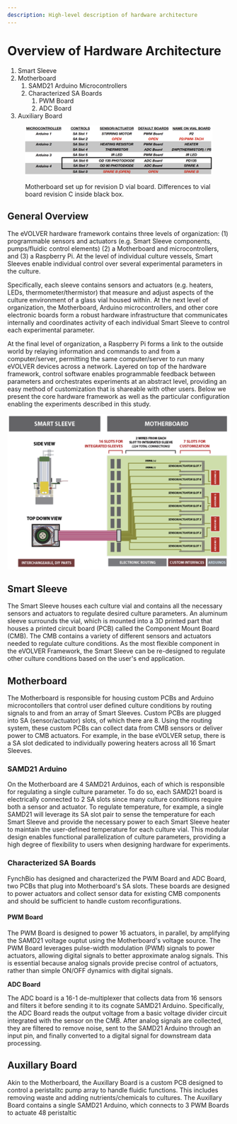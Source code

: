 ```yaml
---
description: High-level description of hardware architecture
---
```


# Overview of Hardware Architecture

1. Smart Sleeve
2. Motherboard
   1. SAMD21 Arduino Microcontrollers
   2. Characterized SA Boards
      1. PWM Board
      2. ADC Board
3. Auxiliary Board

<figure><img src="../.gitbook/assets/image (80).png" alt=""><figcaption><p>Motherboard set up for revision D vial board. Differences to vial board revision C inside black box.</p></figcaption></figure>

## **General Overview**

The eVOLVER hardware framework contains three levels of organization: (1) programmable sensors and actuators (e.g. Smart Sleeve components, pumps/fluidic control elements) (2) a Motherboard and microcontrollers, and (3) a Raspberry Pi. At the level of individual culture vessels, Smart Sleeves enable individual control over several experimental parameters in the culture.&#x20;

Specifically, each sleeve contains sensors and actuators (e.g. heaters, LEDs, thermometer/thermistor) that measure and adjust aspects of the culture environment of a glass vial housed within. At the next level of organization, the Motherboard, Arduino microcontrollers, and other core electronic boards form a robust hardware infrastructure that communicates internally and coordinates activity of each individual Smart Sleeve to control each experimental parameter.&#x20;

At the final level of organization, a Raspberry Pi forms a link to the outside world by relaying information and commands to and from a computer/server, permitting the same computer/server to run many eVOLVER devices across a network. Layered on top of the hardware framework, control software enables programmable feedback between parameters and orchestrates experiments at an abstract level, providing an easy method of customization that is shareable with other users. Below we present the core hardware framework as well as the particular configuration enabling the experiments described in this study.

![This is for the old motherboard / smart sleeve which had 7 slots for customization of sensor/actuator (SA) boards. The current motherboard / smart sleeve combination has 8.](<../.gitbook/assets/image (15) (2).png>)

## **Smart Sleeve**

The Smart Sleeve houses each culture vial and contains all the necessary sensors and actuators to regulate desired culture parameters. An aluminum sleeve surrounds the vial, which is mounted into a 3D printed part that houses a printed circuit board (PCB) called the Component Mount Board (CMB). The CMB contains a variety of different sensors and actuators needed to regulate culture conditions. As the most flexible component in the eVOLVER Framework, the Smart Sleeve can be re-designed to regulate other culture conditions based on the user's end application.&#x20;

## **Motherboard**

The Motherboard is responsible for housing custom PCBs and Arduino microcontollers that control user defined culture conditions by routing signals to and from an array of Smart Sleeves. Custom PCBs are plugged into SA (sensor/actuator) slots, of which there are 8. Using the routing system, these custom PCBs can collect data from CMB sensors or deliver power to CMB actuators. For example, in the base eVOLVER setup, there is a SA slot dedicated to individually powering heaters across all 16 Smart Sleeves.

### **SAMD21 Arduino**

On the Motherboard are 4 SAMD21 Arduinos, each of which is responsible for regulating a single culture parameter. To do so, each SAMD21 board is electrically connected to 2 SA slots since many culture conditions require both a sensor and actuator. To regulate temperature, for example, a single SAMD21 will leverage its SA slot pair to sense the temperature for each Smart Sleeve and provide the necessary power to each Smart Sleeve heater to maintain the user-defined temperature for each culture vial. This modular design enables functional parallelization of culture parameters, providing a high degree of flexibility to users when designing hardware for experiments.

### **Characterized SA Boards**

FynchBio has designed and characterized the PWM Board and ADC Board, two PCBs that plug into Motherboard's SA slots. These boards are designed to power actuators and collect sensor data for existing CMB components and should be sufficient to handle custom reconfigurations.

#### PWM Board

The PWM Board is designed to power 16 actuators, in parallel, by amplifying the SAMD21 voltage ouptut using the Motherboard's voltage source. The PWM Board leverages pulse-width modulation (PWM) signals to power actuators, allowing digital signals to better approximate analog signals. This is essential because analog signals provide precise control of actuators, rather than simple ON/OFF dynamics with digital signals.&#x20;

**ADC Board**

The ADC board is a 16-1 de-multiplexer that collects data from 16 sensors and filters it before sending it to its cognate SAMD21 Arduino. Specifically, the ADC Board reads the output voltage from a basic voltage divider circuit integrated with the sensor on the CMB. After analog signals are collected, they are filtered to remove noise, sent to the SAMD21 Arduino through an input pin, and finally converted to a digital signal for downstream data processing.

## Auxillary Board

Akin to the Motherboard, the Auxillary Board is a custom PCB designed to control a peristalitc pump array to handle fluidic functions. This includes removing waste and adding nutrients/chemicals to cultures. The Auxillary Board contains a single SAMD21 Arduino, which connects to 3 PWM Boards to actuate 48 peristaltic&#x20;

